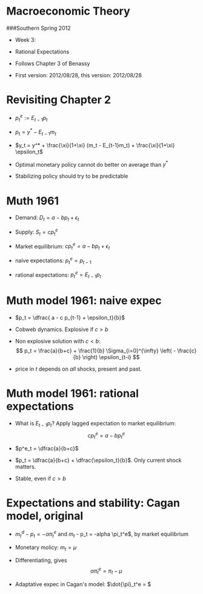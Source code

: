 # Macroeconomic Theory

###Southern Spring 2012 

- Week 3: 

- Rational Expectations

- Follows Chapter 3 of Benassy

- First version: 2012/08/28, this version: 2012/08/28


# Revisiting Chapter 2

- $p^e_t := E_{t-1} p_t$

- $p_t = y^* - E_{t-1}m_t$

- $y_t  = y^*  + \frac{\xi}{1+\xi} (m_t - E_{t-1}m_t) + \frac{\xi}{1+\xi} \epsilon_t$

- Optimal monetary policy cannot do better on average than $y^*$

- Stabilizing policy should try to be predictable

# Muth 1961

- Demand: $D_t = a - b p_t + \epsilon_t$

- Supply: $S_t = cp^e_t$

- Market equilibrium: $cp^e_t =  a - b p_t + \epsilon_t$

- naive expectations: $p^e_t = p_{t-1}$

- rational expectations: $p^e_t = E_{t-1} p_t$

# Muth model 1961: naive expec

- $p_t = \dfrac{ a - c p_{t-1} + \epsilon_t}{b}$

- Cobweb dynamics. Explosive if $c>b$

- Non explosive solution with $c<b$:
$$
p_t = \frac{a}{b+c} + \frac{1}{b} \Sigma_{i=0}^{\infty} \left( - \frac{c}{b} \right) \epsilon_{t-i}
$$

- price in $t$ depends on *all* shocks, present and past.

# Muth model 1961: rational expectations

- What is $E_{t-1}p_t$? Apply lagged expectation to market equilibrium:
$$
cp^e_t =  a - b p^e_t 
$$

- $p^e_t = \dfrac{a}{b+c}$ 

- $p_t = \dfrac{a}{b+c} + \dfrac{\epsilon_t}{b}$. Only current shock matters.

- Stable, even if $c>b$

# Expectations and stability: Cagan model, original

- $m_t^d - p_t = -\alpha \pi_t^e$ and $m_t$ - p_t = -alpha \pi_t^e$, by market equilibrium

- Monetary molicy: $m_t = \mu$

- Differentiating, gives
$$
\alpha \dot{\pi}_t^e = \pi_t - \mu 
$$
  

- Adaptative expec in Cagan's model:  $\dot{\pi}_t^e = $

